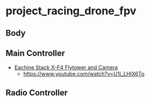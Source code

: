 # project_racing_drone_fpv

## Body

## Main Controller 

* [Eachine Stack X-F4 Flytower and Camera](https://www.banggood.com/Eachine-Stack-X-F4-Flytower-F4-Flight-Controller-Built-in-VTX-OSD-1080P-DVR-4-In-1-35A-Dshot600-ESC-p-1210911.html?currency=USD&utm_source=facebook&utm_medium=cpc_ods&utm_content=Brandon&utm_ho=2565+&utm_campaign=toys-dpa-sm-us-elec-m&cur_warehouse=CN)
  * https://www.youtube.com/watch?v=U1l_LHIX6To
  
## Radio Controller

